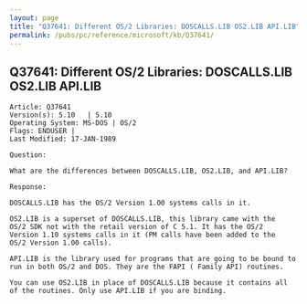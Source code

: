```yaml
---
layout: page
title: "Q37641: Different OS/2 Libraries: DOSCALLS.LIB OS2.LIB API.LIB"
permalink: /pubs/pc/reference/microsoft/kb/Q37641/
---
```


## Q37641: Different OS/2 Libraries: DOSCALLS.LIB OS2.LIB API.LIB

	Article: Q37641
	Version(s): 5.10   | 5.10
	Operating System: MS-DOS | OS/2
	Flags: ENDUSER |
	Last Modified: 17-JAN-1989
	
	Question:
	
	What are the differences between DOSCALLS.LIB, OS2.LIB, and API.LIB?
	
	Response:
	
	DOSCALLS.LIB has the OS/2 Version 1.00 systems calls in it.
	
	OS2.LIB is a superset of DOSCALLS.LIB, this library came with the
	OS/2 SDK not with the retail version of C 5.1. It has the OS/2
	Version 1.10 systems calls in it (PM calls have been added to the
	OS/2 Version 1.00 calls).
	
	API.LIB is the library used for programs that are going to be bound to
	run in both OS/2 and DOS. They are the FAPI ( Family API) routines.
	
	You can use OS2.LIB in place of DOSCALLS.LIB because it contains all
	of the routines. Only use API.LIB if you are binding.

